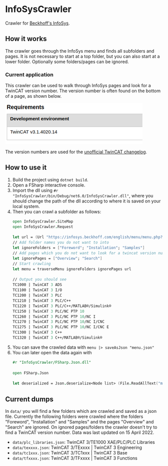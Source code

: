 # InfoSysCrawler

Crawler for [Beckhoff's InfoSys](https://infosys.beckhoff.com/index_en.htm).

## How it works

The crawler goes through the InfoSys menu and finds all subfolders and pages. It is not necessary to start at a top folder, but you can also start at a lower folder. Optionally some folders/pages can be ignored.

### Current application

This crawler can be used to walk through InfoSys pages and look for a TwinCAT version number. The version number is often found on the bottom of a page, as shown below. 

![](img/tc_version.png)

The version numbers are used for the [unofficial TwinCAT changelog](https://tcchanges.cookncode.com).

## How to use it

1. Build the project using `dotnet build`.
2. Open a FSharp interactive console.
3. Import the dll using `#r "InfoSysCrawler/bin/Debug/net6.0/InfoSysCrawler.dll"`, where you should change the path of the dll according to where it is saved on your local system.
4. Then you can crawl a subfolder as follows:
    ```fsharp
    open InfoSysCrawler.SiteMap
    open InfoSysCrawler.Request

    let url = (Url "https://infosys.beckhoff.com/english/menu/menu.php?id=8644252870837316006") // TC1xxx - TwinCAT 3 base // 5 s
    // Add folder names you do not want to into
    let ignoreFolders = ["Foreword"; "Installation"; "Samples"]
    // Add pages which you do not want to look for a twincat version number
    let ignorePages = ["Overview"; "Search"]
    // Start crawling
    let menu = traverseMenu ignoreFolders ignorePages url

    // Output you should see
    TC1000 | TwinCAT 3 ADS
    TC1100 | TwinCAT 3 I/O
    TC1200 | TwinCAT 3 PLC
    TC1210 | TwinCAT 3 PLC/C++
    TC1220 | TwinCAT 3 PLC/C++/MATLAB®/Simulink®
    TC1250 | TwinCAT 3 PLC/NC PTP 10
    TC1260 | TwinCAT 3 PLC/NC PTP 10/NC I
    TC1270 | TwinCAT 3 PLC/NC PTP 10/NC I/CNC
    TC1275 | TwinCAT 3 PLC/NC PTP 10/NC I/CNC E
    TC1300 | TwinCAT 3 C++
    TC1320 | TwinCAT 3 C++/MATLAB®/Simulink®
    ```
5. You can save the crawled data with `menu |> saveAsJson "menu.json"`
6. You can later open the data again with
    ```fsharp
    #r "InfoSysCrawler/FSharp.Json.dll"

    open FSharp.Json

    let deserialized = Json.deserialize<Node list> (File.ReadAllText("menu.json"))
    ```

## Current dumps

In `data/` you will find a few folders which are crawled and saved as a json file. Currently the following folders were crawled where the folders "Foreword", "Installation" and "Samples" and the pages "Overview" and "Search" are ignored. On ignored pages/folders the crawler doesn't try to find a TwinCAT version number. Data was last updated on 15 April 2022.

- `data/plc_libraries.json`: TwinCAT 3/TE1000 XAE/PLC/PLC Libraries
- `data/texxxx.json`: TwinCAT 3/TExxxx | TwinCAT 3 Engineering 
- `data/tc1xxx.json`: TwinCAT 3/TC1xxx | TwinCAT 3 Base
- `data/tfxxxx.json`: TwinCAT 3/TFxxxx | TwinCAT 3 Functions
